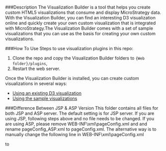 ###Description
The Visualization Builder is a tool that helps you create custom HTML5 visualizations that consume and display MicroStrategy data. With the Visualization Builder, you can find an interesting D3 visualization online and quickly create your own custom visualization that is integrated with MicroStrategy.The Visualization Builder comes with a set of sample visualizations that you can use as the basis for creating your own custom visualizations.

###How To Use
Steps to use visualization plugins in this repo:

1. Clone the repo and copy the Visualization Builder folders to `{Web folder}/plugins`,
2. Restart the web server.

Once the Visualization Builder is installed, you can create custom visualizations in several ways:

- [Using an existing D3 visualization](https://lw.microstrategy.com/msdz/MSDL/_CurrentGARelease/docs/projects/VisSDK_All/default.htm#topics/HTML5/CreatingCustomD3Visualizations.htm)
- [Using the sample visualizations](https://lw.microstrategy.com/msdz/MSDL/_CurrentGARelease/docs/projects/VisSDK_All/default.htm#topics/HTML5/UsingVisBuilderSamples.htm)

###Difference Between JSP & ASP Version
This folder contains all files for both JSP and ASP server. The default setting is for JSP server. If you are using JSP, following steps above and no file needs to be changed. If you are using ASP, please remove WEB-INF\xml\pageConfig.xml and and rename pageConfig_ASP.xml to pageConfig.xml. The alternative way is to manually change the following line in WEB-INF\xml\pageConfig.xml

<page-section name="content_core" file-name="/plugins/_VisBuilder/jsp/VisBuilder_Content_Core.jsp"/>

to

<page-section name="content_core" file-name="/plugins/_VisBuilder/asp/VisBuilder_Content_Core.ascx"/>